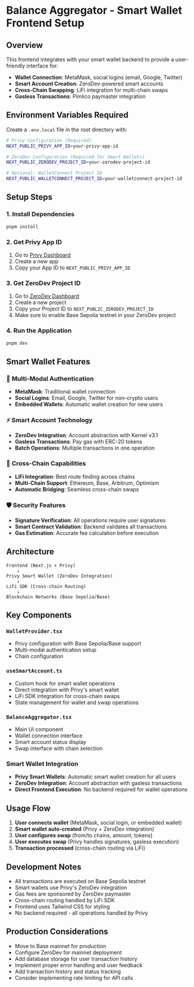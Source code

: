 # Balance Aggregator - Smart Wallet Frontend Setup

## Overview

This frontend integrates with your smart wallet backend to provide a user-friendly interface for:

- **Wallet Connection**: MetaMask, social logins (email, Google, Twitter)
- **Smart Account Creation**: ZeroDev-powered smart accounts
- **Cross-Chain Swapping**: LiFi integration for multi-chain swaps
- **Gasless Transactions**: Pimlico paymaster integration

## Environment Variables Required

Create a `.env.local` file in the root directory with:

```bash
# Privy Configuration (Required)
NEXT_PUBLIC_PRIVY_APP_ID=your-privy-app-id

# ZeroDev Configuration (Required for Smart Wallets)
NEXT_PUBLIC_ZERODEV_PROJECT_ID=your-zerodev-project-id

# Optional: WalletConnect Project ID
NEXT_PUBLIC_WALLETCONNECT_PROJECT_ID=your-walletconnect-project-id
```

## Setup Steps

### 1. Install Dependencies

```bash
pnpm install
```

### 2. Get Privy App ID

1. Go to [Privy Dashboard](https://dashboard.privy.io/)
2. Create a new app
3. Copy your App ID to `NEXT_PUBLIC_PRIVY_APP_ID`

### 3. Get ZeroDev Project ID

1. Go to [ZeroDev Dashboard](https://dashboard.zerodev.app/)
2. Create a new project
3. Copy your Project ID to `NEXT_PUBLIC_ZERODEV_PROJECT_ID`
4. Make sure to enable Base Sepolia testnet in your ZeroDev project

### 4. Run the Application

```bash
pnpm dev
```

## Smart Wallet Features

### 🔐 **Multi-Modal Authentication**

- **MetaMask**: Traditional wallet connection
- **Social Logins**: Email, Google, Twitter for non-crypto users
- **Embedded Wallets**: Automatic wallet creation for new users

### ⚡ **Smart Account Technology**

- **ZeroDev Integration**: Account abstraction with Kernel v3.1
- **Gasless Transactions**: Pay gas with ERC-20 tokens
- **Batch Operations**: Multiple transactions in one operation

### 🌉 **Cross-Chain Capabilities**

- **LiFi Integration**: Best route finding across chains
- **Multi-Chain Support**: Ethereum, Base, Arbitrum, Optimism
- **Automatic Bridging**: Seamless cross-chain swaps

### 🛡️ **Security Features**

- **Signature Verification**: All operations require user signatures
- **Smart Contract Validation**: Backend validates all transactions
- **Gas Estimation**: Accurate fee calculation before execution

## Architecture

```
Frontend (Next.js + Privy)
    ↓
Privy Smart Wallet (ZeroDev Integration)
    ↓
LiFi SDK (Cross-chain Routing)
    ↓
Blockchain Networks (Base Sepolia/Base)
```

## Key Components

### `WalletProvider.tsx`

- Privy configuration with Base Sepolia/Base support
- Multi-modal authentication setup
- Chain configuration

### `useSmartAccount.ts`

- Custom hook for smart wallet operations
- Direct integration with Privy's smart wallet
- LiFi SDK integration for cross-chain swaps
- State management for wallet and swap operations

### `BalanceAggregator.tsx`

- Main UI component
- Wallet connection interface
- Smart account status display
- Swap interface with chain selection

### Smart Wallet Integration

- **Privy Smart Wallets**: Automatic smart wallet creation for all users
- **ZeroDev Integration**: Account abstraction with gasless transactions
- **Direct Frontend Execution**: No backend required for wallet operations

## Usage Flow

1. **User connects wallet** (MetaMask, social login, or embedded wallet)
2. **Smart wallet auto-created** (Privy + ZeroDev integration)
3. **User configures swap** (from/to chains, amount, tokens)
4. **User executes swap** (Privy handles signatures, gasless execution)
5. **Transaction processed** (cross-chain routing via LiFi)

## Development Notes

- All transactions are executed on Base Sepolia testnet
- Smart wallets use Privy's ZeroDev integration
- Gas fees are sponsored by ZeroDev paymaster
- Cross-chain routing handled by LiFi SDK
- Frontend uses Tailwind CSS for styling
- No backend required - all operations handled by Privy

## Production Considerations

- Move to Base mainnet for production
- Configure ZeroDev for mainnet deployment
- Add database storage for user transaction history
- Implement proper error handling and user feedback
- Add transaction history and status tracking
- Consider implementing rate limiting for API calls
